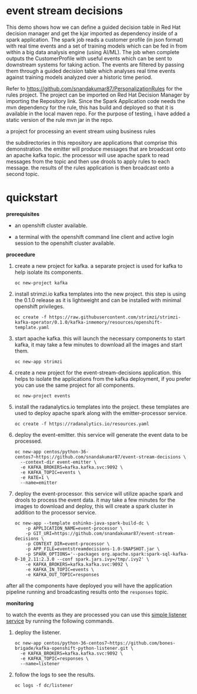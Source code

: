 # event stream decisions


This demo shows how we can define a guided decision table in Red Hat decision manager and get the kjar imported as dependency inside of a spark application. The spark job reads a customer profile (in json format) with real time events and a set of training models which can be fed in from within a big data analysis engine (using AI/ML). The job when complete outputs the CustomerProfile with useful events which can be sent to downstream systems for taking action. The events are filtered by passing them through a guided decision table which analyses real time events against training models analyzed over a historic time period.

Refer to https://github.com/snandakumar87/PersonalizationRules for the rules project. The project can be imported on Red Hat Decision Manager by importing the Repository link. Since the Spark Application code needs the mvn dependency for the rule, this has build and deployed so that it is available in the local maven repo. For the purpose of testing, i have added a static version of the rule mvn jar in the repo.

a project for processing an event stream using business rules

the subdirectories in this repository are applications that comprise this
demonstration. the emitter will produce messages that are broadcast onto an
apache kafka topic. the processor will use apache spark to read messages from
the topic and then use drools to apply rules to each message. the results of
the rules application is then broadcast onto a second topic.

# quickstart

**prerequisites**

* an openshift cluster available.

* a terminal with the openshift command line client and active login
  session to the openshift cluster available.

**proceedure**

1. create a new project for kafka. a separate project is used for kafka to
   help isolate its components.
   ```
   oc new-project kafka
   ```

1. install strimzi.io kafka templates into the new project. this step is
   using the 0.1.0 release as it is lightweight and can be installed with
   minimal openshift privileges.
   ```
   oc create -f https://raw.githubusercontent.com/strimzi/strimzi-kafka-operator/0.1.0/kafka-inmemory/resources/openshift-template.yaml
   ```

1. start apache kafka. this will launch the necessary components to start
   kafka, it may take a few minutes to download all the images and start them.
   ```
   oc new-app strimzi
   ```

1. create a new project for the event-stream-decisions application. this
   helps to isolate the applications from the kafka deployment, if you prefer
   you can use the same project for all components.
   ```
   oc new-project events
   ```

1. install the radanalytics.io templates into the project. these templates
   are used to deploy apache spark along with the emitter-processor service.
   ```
   oc create -f https://radanalytics.io/resources.yaml
   ```

1. deploy the event-emitter. this service will generate the event data to be
   processed.
   ```
   oc new-app centos/python-36-centos7~https://github.com/snandakumar87/event-stream-decisions \
     --context-dir event-emitter \
     -e KAFKA_BROKERS=kafka.kafka.svc:9092 \
     -e KAFKA_TOPIC=events \
     -e RATE=1 \
     --name=emitter
   ```

1. deploy the event-processor. this service will utilize apache spark and
   drools to process the event data. it may take a few minutes for the images
   to download and deploy, this will create a spark cluster in addition to
   the processor service.
   ```
   oc new-app --template oshinko-java-spark-build-dc \
       -p APPLICATION_NAME=event-processor \
       -p GIT_URI=https://github.com/snandakumar87/event-stream-decisions \
       -p CONTEXT_DIR=event-processor \
       -p APP_FILE=eventstreamdecisions-1.0-SNAPSHOT.jar \
       -p SPARK_OPTIONS='--packages org.apache.spark:spark-sql-kafka-0-10_2.11:2.3.0 --conf spark.jars.ivy=/tmp/.ivy2' \
       -e KAFKA_BROKERS=kafka.kafka.svc:9092 \
       -e KAFKA_IN_TOPIC=events \
       -e KAFKA_OUT_TOPIC=responses
   ```

after all the components have deployed you will have the application pipeline
running and broadcasting results onto the `responses` topic.

**monitoring**

to watch the events as they are processed you can use this
[simple listener service](https://github.com/bones-brigade/kafka-openshift-python-listener)
by running the following commands.

1. deploy the listener.
   ```
   oc new-app centos/python-36-centos7~https://github.com/bones-brigade/kafka-openshift-python-listener.git \
     -e KAFKA_BROKERS=kafka.kafka.svc:9092 \
     -e KAFKA_TOPIC=responses \
     --name=listener
   ```

1. follow the logs to see the results.
   ```
   oc logs -f dc/listener
   ```
